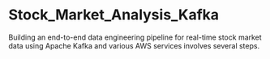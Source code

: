 # Stock_Market_Analysis_Kafka
Building an end-to-end data engineering pipeline for real-time stock market data using Apache Kafka and various AWS services involves several steps.
